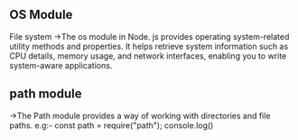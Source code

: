 ## OS Module
File system
->The os module in Node. js provides operating system-related utility methods and properties. It helps retrieve system information such as CPU details, memory usage, and network interfaces, enabling you to write system-aware applications.

## path module
->The Path module provides a way of working with directories and file paths.
e.g:-
const path = require("path");
console.log()